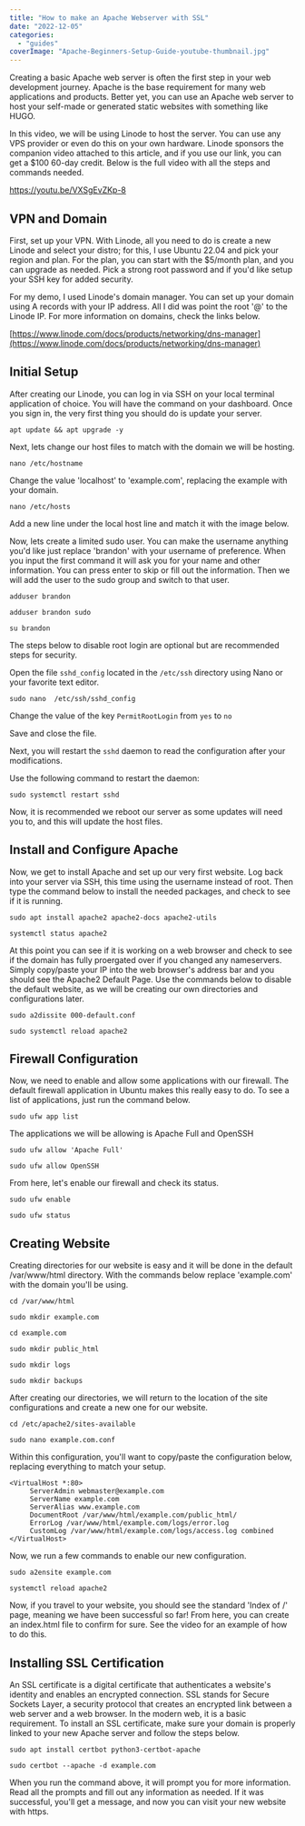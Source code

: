 ```yaml
---
title: "How to make an Apache Webserver with SSL"
date: "2022-12-05"
categories: 
  - "guides"
coverImage: "Apache-Beginners-Setup-Guide-youtube-thumbnail.jpg"
---
```


Creating a basic Apache web server is often the first step in your web development journey. Apache is the base requirement for many web applications and products. Better yet, you can use an Apache web server to host your self-made or generated static websites with something like HUGO.

In this video, we will be using Linode to host the server. You can use any VPS provider or even do this on your own hardware. Linode sponsors the companion video attached to this article, and if you use our link, you can get a $100 60-day credit. Below is the full video with all the steps and commands needed.

https://youtu.be/VXSgEvZKp-8

## VPN and Domain

First, set up your VPN. With Linode, all you need to do is create a new Linode and select your distro; for this, I use Ubuntu 22.04 and pick your region and plan. For the plan, you can start with the $5/month plan, and you can upgrade as needed. Pick a strong root password and if you'd like setup your SSH key for added security.

For my demo, I used Linode's domain manager. You can set up your domain using A records with your IP address. All I did was point the root '@' to the Linode IP. For more information on domains, check the links below.

[https://www.linode.com/docs/products/networking/dns-manager](https://www.linode.com/docs/products/networking/dns-manager)

## Initial Setup

After creating our Linode, you can log in via SSH on your local terminal application of choice. You will have the command on your dashboard. Once you sign in, the very first thing you should do is update your server.

```
apt update && apt upgrade -y
```

Next, lets change our host files to match with the domain we will be hosting.

```
nano /etc/hostname
```

Change the value 'localhost' to 'example.com', replacing the example with your domain.

```
nano /etc/hosts
```

Add a new line under the local host line and match it with the image below.

Now, lets create a limited sudo user. You can make the username anything you'd like just replace 'brandon' with your username of preference. When you input the first command it will ask you for your name and other information. You can press enter to skip or fill out the information. Then we will add the user to the sudo group and switch to that user.

```
adduser brandon
```

```
adduser brandon sudo
```

```
su brandon
```

The steps below to disable root login are optional but are recommended steps for security.

Open the file `sshd_config` located in the `/etc/ssh` directory using Nano or your favorite text editor.

```
sudo nano  /etc/ssh/sshd_config
```

Change the value of the key `PermitRootLogin` from `yes` to `no`

Save and close the file.

Next, you will restart the `sshd` daemon to read the configuration after your modifications.

Use the following command to restart the daemon:

```
sudo systemctl restart sshd
```

Now, it is recommended we reboot our server as some updates will need you to, and this will update the host files.

## Install and Configure Apache

Now, we get to install Apache and set up our very first website. Log back into your server via SSH, this time using the username instead of root. Then type the command below to install the needed packages, and check to see if it is running.

```
sudo apt install apache2 apache2-docs apache2-utils
```

```
systemctl status apache2
```

At this point you can see if it is working on a web browser and check to see if the domain has fully proergated over if you changed any nameservers. Simply copy/paste your IP into the web browser's address bar and you should see the Apache2 Default Page. Use the commands below to disable the default website, as we will be creating our own directories and configurations later.

```
sudo a2dissite 000-default.conf
```

```
sudo systemctl reload apache2
```

## Firewall Configuration

Now, we need to enable and allow some applications with our firewall. The default firewall application in Ubuntu makes this really easy to do. To see a list of applications, just run the command below.

```
sudo ufw app list
```

The applications we will be allowing is Apache Full and OpenSSH

```
sudo ufw allow 'Apache Full'
```

```
sudo ufw allow OpenSSH
```

From here, let's enable our firewall and check its status.

```
sudo ufw enable
```

```
sudo ufw status
```

## Creating Website

Creating directories for our website is easy and it will be done in the default /var/www/html directory. With the commands below replace 'example.com' with the domain you'll be using.

```
cd /var/www/html
```

```
sudo mkdir example.com
```

```
cd example.com
```

```
sudo mkdir public_html
```

```
sudo mkdir logs
```

```
sudo mkdir backups
```

After creating our directories, we will return to the location of the site configurations and create a new one for our website.

```
cd /etc/apache2/sites-available
```

```
sudo nano example.com.conf
```

Within this configuration, you'll want to copy/paste the configuration below, replacing everything to match your setup.

```
<VirtualHost *:80>
     ServerAdmin webmaster@example.com
     ServerName example.com
     ServerAlias www.example.com
     DocumentRoot /var/www/html/example.com/public_html/
     ErrorLog /var/www/html/example.com/logs/error.log
     CustomLog /var/www/html/example.com/logs/access.log combined
</VirtualHost>
```

Now, we run a few commands to enable our new configuration.

```
sudo a2ensite example.com
```

```
systemctl reload apache2
```

Now, if you travel to your website, you should see the standard 'Index of /' page, meaning we have been successful so far! From here, you can create an index.html file to confirm for sure. See the video for an example of how to do this.

## Installing SSL Certification

An SSL certificate is a digital certificate that authenticates a website's identity and enables an encrypted connection. SSL stands for Secure Sockets Layer, a security protocol that creates an encrypted link between a web server and a web browser. In the modern web, it is a basic requirement. To install an SSL certificate, make sure your domain is properly linked to your new Apache server and follow the steps below.

```
sudo apt install certbot python3-certbot-apache
```

```
sudo certbot --apache -d example.com
```

When you run the command above, it will prompt you for more information. Read all the prompts and fill out any information as needed. If it was successful, you'll get a message, and now you can visit your new website with https.
